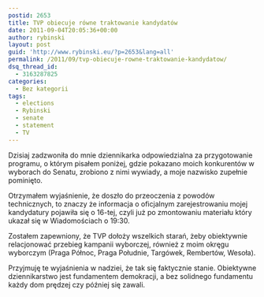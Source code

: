 ```yaml
---
postid: 2653
title: TVP obiecuje równe traktowanie kandydatów
date: 2011-09-04T20:05:36+00:00
author: rybinski
layout: post
guid: 'http://www.rybinski.eu/?p=2653&lang=all'
permalink: /2011/09/tvp-obiecuje-rowne-traktowanie-kandydatow/
dsq_thread_id:
  - 3163287825
categories:
  - Bez kategorii
tags:
  - elections
  - Rybinski
  - senate
  - statement
  - TV
---
```

Dzisiaj zadzwoniła do mnie dziennikarka odpowiedzialna za przygotowanie programu, o którym pisałem poniżej, gdzie pokazano moich konkurentów w wyborach do Senatu, zrobiono z nimi wywiady, a moje nazwisko zupełnie pominięto.

Otrzymałem wyjaśnienie, że doszło do przeoczenia z powodów technicznych, to znaczy że informacja o oficjalnym zarejestrowaniu mojej kandydatury pojawiła się o 16-tej, czyli już po zmontowaniu materiału który ukazał się w Wiadomościach o 19:30.

Zostałem zapewniony, że TVP dołoży wszelkich starań, żeby obiektywnie relacjonować przebieg kampanii wyborczej, również z moim okręgu wyborczym (Praga Północ, Praga Południe, Targówek, Rembertów, Wesoła).

Przyjmuję te wyjaśnienia w nadziei, że tak się faktycznie stanie. Obiektywne dziennikarstwo jest fundamentem demokracji, a bez solidnego fundamentu każdy dom prędzej czy później się zawali.
